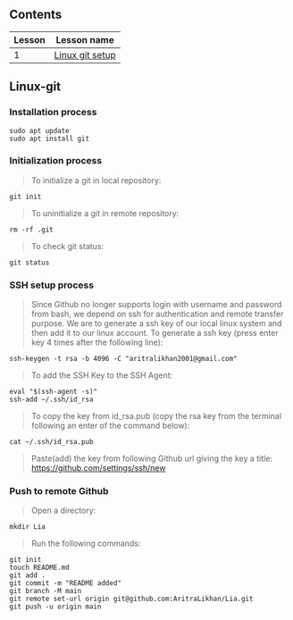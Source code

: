 ## Contents
| Lesson | Lesson name |
| ------------- | ------------- |
| 1 | [Linux git setup](https://github.com/AritraLikhan/Lia/blob/main/README.md#Linux-git) |

## Linux-git
### Installation process

```
sudo apt update
sudo apt install git
```
### Initialization process
>To initialize a git in local repository:
```
git init
```
>To uninitialize a git in remote repository:
```
rm -rf .git
```
>To check git status:
```
git status
```

### SSH setup process
> Since Github no longer supports login with username and password from bash, we depend on ssh for authentication and remote transfer purpose. We are to generate a ssh key of our local linux system and then add it to our linux account.
>To generate a ssh key (press enter key 4 times after the following line):
```
ssh-keygen -t rsa -b 4096 -C "aritralikhan2001@gmail.com"
```
>To add the SSH Key to the SSH Agent:
```
eval "$(ssh-agent -s)"
ssh-add ~/.ssh/id_rsa
```
>To copy the key from id_rsa.pub (copy the rsa key from the terminal following an enter of the command below):
```
cat ~/.ssh/id_rsa.pub
```
>Paste(add) the key from following Github url giving the key a title: 
https://github.com/settings/ssh/new

### Push to remote Github
> Open a directory:
```
mkdir Lia
```
>Run the following commands:
```
git init
touch README.md
git add .
git commit -m "README added" 
git branch -M main
git remote set-url origin git@github.com:AritraLikhan/Lia.git
git push -u origin main
```

